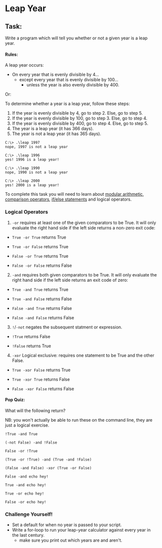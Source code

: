 # Leap Year

## Task:

Write a program which will tell you whether or not a given year is a leap year.
#### Rules:

A leap year occurs:
- On every year that is evenly divisible by 4...
  - except every year that is evenly divisible by 100...
    - unless the year is also evenly divisible by 400.

Or:

To determine whether a year is a leap year, follow these steps:

1. If the year is evenly divisible by 4, go to step 2. Else, go to step 5.
2. If the year is evenly divisible by 100, go to step 3. Else, go to step 4.
3. If the year is evenly divisible by 400, go to step 4. Else, go to step 5.
4. The year is a leap year (it has 366 days).
5. The year is not a leap year (it has 365 days).
```
C:\> .\leap 1997
nope, 1997 is not a leap year

C:\> .\leap 1996
yes! 1996 is a leap year!

C:\> .\leap 1990
nope, 1990 is not a leap year

C:\> .\leap 2000
yes! 2000 is a leap year!
```

To complete this task you will need to learn about [modular arithmetic](https://betterexplained.com/articles/fun-with-modular-arithmetic/),
[comparison operators](http://ss64.com/ps/syntax-compare.html), [if/else statements](https://blog.udemy.com/powershell-if-else/) and logical operators.

### Logical Operators
1. `-or` requires at least one of the given comparators to be True. It will only evaluate the right hand side
if the left side returns a non-zero exit code:

  - `True -or True` returns True

 - `True -or False` returns True

 - `False -or True` returns True

 - `False -or False` returns False

2. `-and` requires both given comparators to be True. It will only evaluate the right hand side if the left side
returns an exit code of zero:

  - `True -and True` returns True

  - `True -and False` returns False

  - `False -and True` returns False

  - `False -and False` returns False

3. `!`/`-not` negates the subsequent statment or expression.

  - `!True` returns False

  - `!False` returns True

4. `-xor` Logical exclusive: requires one statement to be True and the other False.

  - `True -xor False` returns True

  - `True -xor True` returns False

  - `False -xor False` returns False

#### Pop Quiz:

What will the following return?

NB: you won't actually be able to run these on the command line,
they are just a logical exercise.
```
!True -and True

(-not False) -and !False

False -or !True

(True -or !True) -and (True -and !False)

(False -and False) -xor (True -or False)

False -and echo hey!

True -and echo hey!

True -or echo hey!

False -or echo hey!
```

### Challenge Yourself!
- Set a default for when no year is passed to your script.
- Write a for-loop to run your leap-year calculator against every year in the last century.
  - make sure you print out which years are and aren't.
